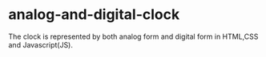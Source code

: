# analog-and-digital-clock
The clock is represented by both analog form and digital form in HTML,CSS and Javascript(JS).
